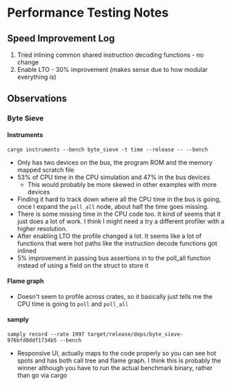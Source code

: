 # Performance Testing Notes

## Speed Improvement Log

1. Tried inlining common shared instruction decoding functions - no change
2. Enable LTO - 30% improvement (makes sense due to how modular everything is)

## Observations

### Byte Sieve

#### Instruments

```
cargo instruments --bench byte_sieve -t time --release -- --bench
```

- Only has two devices on the bus, the program ROM and the memory mapped scratch file
- 53% of CPU time in the CPU simulation and 47% in the bus devices
  - This would probably be more skewed in other examples with more devices
- Finding it hard to track down where all the CPU time in the bus is going, once I expand the `poll_all` node, about half the time goes missing.
- There is some missing time in the CPU code too. It kind of seems that it just does a lot of work. I think I might need a try a different profiler with a higher resolution.
- After enabling LTO the profile changed a lot. It seems like a lot of functions that were hot paths like the instruction decode functions got inlined
- 5% improvement in passing bus assertions in to the poll_all function instead of using a field on the struct to store it

#### Flame graph

- Doesn't seem to profile across crates, so it basically just tells me the CPU time is going to `poll` and `poll_all`

#### samply

```
samply record --rate 1997 target/release/deps/byte_sieve-976bfd0ddf1734b5 --bench
```

- Responsive UI, actually maps to the code properly so you can see hot spots and has both call tree and flame graph. I think this is probably the winner although you have to run the actual benchmark binary, rather than go via cargo
